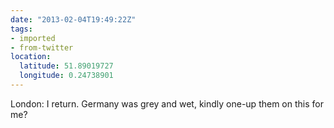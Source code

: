```yaml
---
date: "2013-02-04T19:49:22Z"
tags:
- imported
- from-twitter
location:
  latitude: 51.89019727
  longitude: 0.24738901
---
```

London: I return. Germany was grey and wet, kindly one-up them on this for me?
